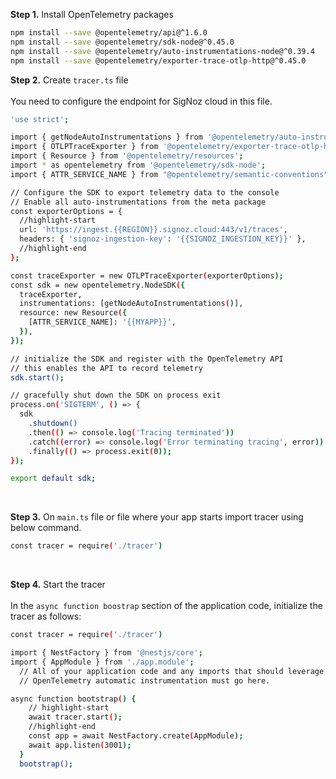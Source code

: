 **Step 1.** Install OpenTelemetry packages

```bash
npm install --save @opentelemetry/api@^1.6.0                                                                       
npm install --save @opentelemetry/sdk-node@^0.45.0
npm install --save @opentelemetry/auto-instrumentations-node@^0.39.4
npm install --save @opentelemetry/exporter-trace-otlp-http@^0.45.0
```

**Step 2.** Create `tracer.ts` file<br></br>
You need to configure the endpoint for SigNoz cloud in this file.

```bash
'use strict';

import { getNodeAutoInstrumentations } from '@opentelemetry/auto-instrumentations-node';
import { OTLPTraceExporter } from '@opentelemetry/exporter-trace-otlp-http';
import { Resource } from '@opentelemetry/resources';
import * as opentelemetry from '@opentelemetry/sdk-node';
import { ATTR_SERVICE_NAME } from "@opentelemetry/semantic-conventions";

// Configure the SDK to export telemetry data to the console
// Enable all auto-instrumentations from the meta package
const exporterOptions = {
  //highlight-start
  url: 'https://ingest.{{REGION}}.signoz.cloud:443/v1/traces',
  headers: { 'signoz-ingestion-key': '{{SIGNOZ_INGESTION_KEY}}' },
  //highlight-end
};

const traceExporter = new OTLPTraceExporter(exporterOptions);
const sdk = new opentelemetry.NodeSDK({
  traceExporter,
  instrumentations: [getNodeAutoInstrumentations()],
  resource: new Resource({
    [ATTR_SERVICE_NAME]: '{{MYAPP}}',
  }),
});

// initialize the SDK and register with the OpenTelemetry API
// this enables the API to record telemetry
sdk.start();

// gracefully shut down the SDK on process exit
process.on('SIGTERM', () => {
  sdk
    .shutdown()
    .then(() => console.log('Tracing terminated'))
    .catch((error) => console.log('Error terminating tracing', error))
    .finally(() => process.exit(0));
});

export default sdk;
```

&nbsp;

**Step 3.** On `main.ts` file or file where your app starts import tracer using below command.
      
```bash
const tracer = require('./tracer')
```

&nbsp;

**Step 4.** Start the tracer<br></br>
In the `async function boostrap` section of the application code, initialize the tracer as follows: 

```bash
const tracer = require('./tracer')

import { NestFactory } from '@nestjs/core';
import { AppModule } from './app.module';
  // All of your application code and any imports that should leverage
  // OpenTelemetry automatic instrumentation must go here.

async function bootstrap() {
    // highlight-start
    await tracer.start();
    //highlight-end
    const app = await NestFactory.create(AppModule);
    await app.listen(3001);
  }
  bootstrap();
```
